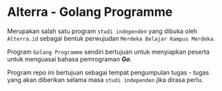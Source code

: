 # Alterra - Golang Programme
Merupakan salah satu program `studi independen` yang dibuka oleh `Alterra.id` sebagai bentuk perwujudan `Merdeka Belajar Kampus Merdeka`.

Program `Golang Programme` sendiri bertujuan untuk menyiapkan peserta untuk menguasai bahasa pemrograman **_Go_**.

Program repo ini bertujuan sebagai tempat pengumpulan tugas - tugas yang akan diberikan selama masa `studi independen` jika dirasa perlu.